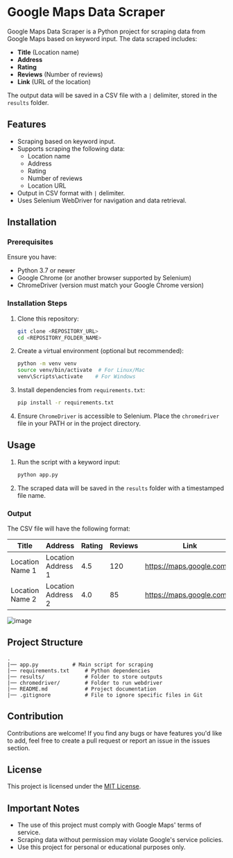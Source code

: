 # Google Maps Data Scraper

Google Maps Data Scraper is a Python project for scraping data from Google Maps based on keyword input. The data scraped includes:

- **Title** (Location name)
- **Address**
- **Rating**
- **Reviews** (Number of reviews)
- **Link** (URL of the location)

The output data will be saved in a CSV file with a `|` delimiter, stored in the `results` folder.

## Features

- Scraping based on keyword input.
- Supports scraping the following data:
  - Location name
  - Address
  - Rating
  - Number of reviews
  - Location URL
- Output in CSV format with `|` delimiter.
- Uses Selenium WebDriver for navigation and data retrieval.

## Installation

### Prerequisites

Ensure you have:

- Python 3.7 or newer
- Google Chrome (or another browser supported by Selenium)
- ChromeDriver (version must match your Google Chrome version)

### Installation Steps

1. Clone this repository:

   ```bash
   git clone <REPOSITORY_URL>
   cd <REPOSITORY_FOLDER_NAME>
   ```

2. Create a virtual environment (optional but recommended):

   ```bash
   python -m venv venv
   source venv/bin/activate  # For Linux/Mac
   venv\Scripts\activate    # For Windows
   ```

3. Install dependencies from `requirements.txt`:

   ```bash
   pip install -r requirements.txt
   ```

4. Ensure `ChromeDriver` is accessible to Selenium. Place the `chromedriver` file in your PATH or in the project directory.

## Usage

1. Run the script with a keyword input:

   ```bash
   python app.py
   ```

2. The scraped data will be saved in the `results` folder with a timestamped file name.

### Output

The CSV file will have the following format:

| Title           | Address            | Rating | Reviews | Link                        |
| --------------- | ------------------ | ------ | ------- | --------------------------- |
| Location Name 1 | Location Address 1 | 4.5    | 120     | https://maps.google.com/... |
| Location Name 2 | Location Address 2 | 4.0    | 85      | https://maps.google.com/... |

![image](https://github.com/user-attachments/assets/c4d79a7a-2f91-4591-9413-31bc26890af3)

## Project Structure

```
.
|── app.py           # Main script for scraping
|── requirements.txt     # Python dependencies
|── results/             # Folder to store outputs
|── chromedriver/        # Folder to run webdriver
|── README.md            # Project documentation
|── .gitignore           # File to ignore specific files in Git
```

## Contribution

Contributions are welcome! If you find any bugs or have features you'd like to add, feel free to create a pull request or report an issue in the issues section.

## License

This project is licensed under the [MIT License](LICENSE).

## Important Notes

- The use of this project must comply with Google Maps' terms of service.
- Scraping data without permission may violate Google's service policies.
- Use this project for personal or educational purposes only.
